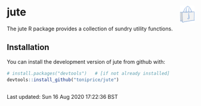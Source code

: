 
<!-- ======================================================================= -->

<!-- *** README.md is generated from README.Rmd. Please edit that file! ***  -->

<!-- ======================================================================== -->

# jute <img src="man/figures/logo.png" alt="jute logo" width="40" height="46" align="right" />

The <span class="code">jute</span> R package provides a collection of
sundry utility functions.

<!-- ======================================================================== -->

## Installation

You can install the development version of
<span class="code">jute</span> from github with:

``` r
# install.packages("devtools")   # [if not already installed]
devtools::install_github("toniprice/jute")
```

<!-- ======================================================================== -->

<!--
## Example

This is a basic example which shows you how to solve a common problem:


```r
## basic example code
```
-->

## <!-- ======================================================================== -->

<div id="last-updated">

Last updated: Sun 16 Aug 2020 17:22:36 BST

</div>

<!-- ======================================================================= -->
